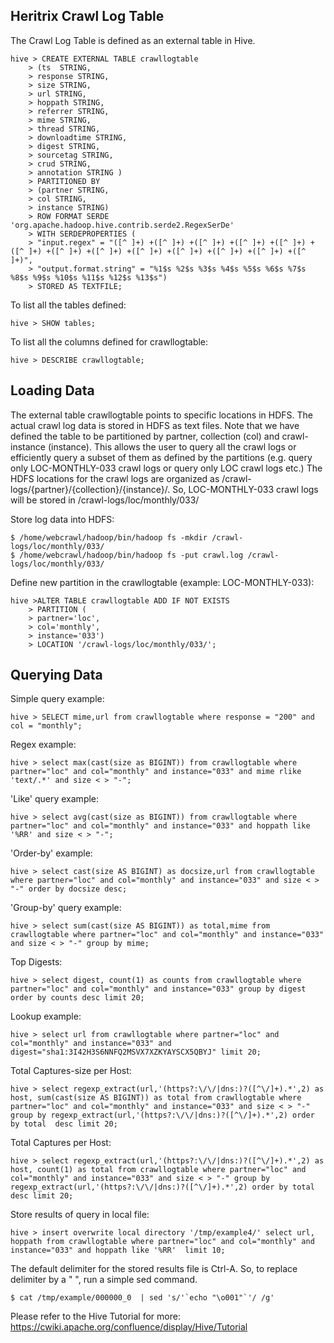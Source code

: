 Heritrix Crawl Log Table
-------------------------

The Crawl Log Table is defined as an external table in Hive.

```
hive > CREATE EXTERNAL TABLE crawllogtable                                                                                             
	> (ts  STRING,                                                                                                                   
	> response STRING,
	> size STRING,
	> url STRING,
	> hoppath STRING,
	> referrer STRING,
	> mime STRING,
	> thread STRING,
	> downloadtime STRING,
	> digest STRING,
	> sourcetag STRING,
	> crud STRING,
	> annotation STRING )
	> PARTITIONED BY 
	> (partner STRING,
	> col STRING,
	> instance STRING)
	> ROW FORMAT SERDE 'org.apache.hadoop.hive.contrib.serde2.RegexSerDe'
	> WITH SERDEPROPERTIES (
	> "input.regex" = "([^ ]+) +([^ ]+) +([^ ]+) +([^ ]+) +([^ ]+) +([^ ]+) +([^ ]+) +([^ ]+) +([^ ]+) +([^ ]+) +([^ ]+) +([^ ]+) +([^ ]+)",
	> "output.format.string" = "%1$s %2$s %3$s %4$s %5$s %6$s %7$s %8$s %9$s %10$s %11$s %12$s %13$s")
	> STORED AS TEXTFILE;
```

To list all the tables defined:

```
hive > SHOW tables;
```

To list all the columns defined for crawllogtable:

```
hive > DESCRIBE crawllogtable;
```

Loading Data
------------

The external table crawllogtable points to specific locations in HDFS. The actual crawl log data is stored in HDFS as text files. 
Note that we have defined the table to be partitioned by partner, collection (col) and crawl-instance (instance). 
This allows the user to query all the crawl logs or efficiently query a subset of them as defined by the partitions (e.g. query only LOC-MONTHLY-033 crawl logs or query only LOC crawl logs etc.)
The HDFS locations for the crawl logs are organized as /crawl-logs/{partner}/{collection}/{instance}/. So, LOC-MONTHLY-033 crawl logs will be stored in /crawl-logs/loc/monthly/033/


Store log data into HDFS:

```
$ /home/webcrawl/hadoop/bin/hadoop fs -mkdir /crawl-logs/loc/monthly/033/
$ /home/webcrawl/hadoop/bin/hadoop fs -put crawl.log /crawl-logs/loc/monthly/033/

```

Define new partition in the crawllogtable (example: LOC-MONTHLY-033):

```
hive >ALTER TABLE crawllogtable ADD IF NOT EXISTS
	> PARTITION (
	> partner='loc',
	> col='monthly',
	> instance='033')
	> LOCATION '/crawl-logs/loc/monthly/033/';
```

Querying Data
-------------

Simple query example:

```
hive > SELECT mime,url from crawllogtable where response = "200" and col = "monthly";
```

Regex example:

```
hive > select max(cast(size as BIGINT)) from crawllogtable where partner="loc" and col="monthly" and instance="033" and mime rlike 'text/.*' and size < > "-";
```

'Like' query example:

```
hive > select avg(cast(size as BIGINT)) from crawllogtable where partner="loc" and col="monthly" and instance="033" and hoppath like '%RR' and size < > "-";
```

'Order-by' example:

```
hive > select cast(size AS BIGINT) as docsize,url from crawllogtable where partner="loc" and col="monthly" and instance="033" and size < > "-" order by docsize desc;
```

'Group-by' query example:

```
hive > select sum(cast(size AS BIGINT)) as total,mime from crawllogtable where partner="loc" and col="monthly" and instance="033" and size < > "-" group by mime;
```

Top Digests:

```
hive > select digest, count(1) as counts from crawllogtable where partner="loc" and col="monthly" and instance="033" group by digest order by counts desc limit 20;
```

Lookup example:

```
hive > select url from crawllogtable where partner="loc" and col="monthly" and instance="033" and digest="sha1:3I42H3S6NNFQ2MSVX7XZKYAYSCX5QBYJ" limit 20;
```

Total Captures-size per Host:

```
hive > select regexp_extract(url,'(https?:\/\/|dns:)?([^\/]+).*',2) as host, sum(cast(size AS BIGINT)) as total from crawllogtable where partner="loc" and col="monthly" and instance="033" and size < > "-" group by regexp_extract(url,'(https?:\/\/|dns:)?([^\/]+).*',2) order by total  desc limit 20;
```

Total Captures per Host:

```
hive > select regexp_extract(url,'(https?:\/\/|dns:)?([^\/]+).*',2) as host, count(1) as total from crawllogtable where partner="loc" and col="monthly" and instance="033" and size < > "-" group by regexp_extract(url,'(https?:\/\/|dns:)?([^\/]+).*',2) order by total  desc limit 20;
```

Store results of query in local file:

```
hive > insert overwrite local directory '/tmp/example4/' select url, hoppath from crawllogtable where partner="loc" and col="monthly" and instance="033" and hoppath like '%RR'  limit 10;
```

The default delimiter for the stored results file is Ctrl-A. So, to replace delimiter by a " ", run a simple sed command.

```
$ cat /tmp/example/000000_0  | sed 's/'`echo "\o001"`'/ /g'
```

Please refer to the Hive Tutorial for more: https://cwiki.apache.org/confluence/display/Hive/Tutorial
